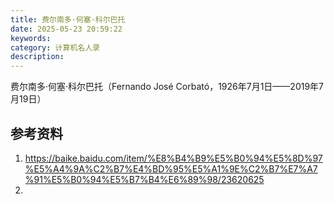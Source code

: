 ```yaml
---
title: 费尔南多·何塞·科尔巴托
date: 2025-05-23 20:59:22
keywords:
category: 计算机名人录
description:
---
```


费尔南多·何塞·科尔巴托（Fernando José Corbató，1926年7月1日——2019年7月19日）

## 参考资料
1. https://baike.baidu.com/item/%E8%B4%B9%E5%B0%94%E5%8D%97%E5%A4%9A%C2%B7%E4%BD%95%E5%A1%9E%C2%B7%E7%A7%91%E5%B0%94%E5%B7%B4%E6%89%98/23620625
2. 